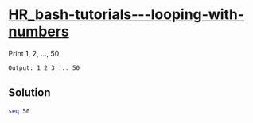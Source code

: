 # [HR_bash-tutorials---looping-with-numbers](https://www.hackerrank.com/challenges/bash-tutorials---looping-with-numbers)

Print 1, 2, ..., 50

```txt
Output: 1 2 3 ... 50
```

## Solution

```sh
seq 50
```
